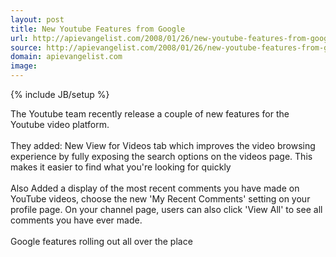 ```yaml
---
layout: post
title: New Youtube Features from Google
url: http://apievangelist.com/2008/01/26/new-youtube-features-from-google/
source: http://apievangelist.com/2008/01/26/new-youtube-features-from-google/
domain: apievangelist.com
image: 
---
```

{% include JB/setup %}<p>The Youtube team recently release a couple of new features for the Youtube video platform.<br /><br />They added: New View for Videos tab which improves the video browsing experience by fully exposing the search options on the  videos page. This makes it easier to find what you're looking for quickly<br /><br />Also Added a display of the most recent comments you have made on YouTube videos, choose the new 'My Recent Comments' setting on your profile page. On your channel page, users can also click 'View All' to see all comments you have ever made.<br /><br />Google features rolling out all over the place</p>
